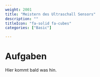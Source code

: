 ```yaml
---
weight: 2001
title: "Meistern des Ultraschall Sensors"
description: ""
titleIcon: "fa-solid fa-cubes"
categories: ["Basic"]

---
```


# Aufgaben

Hier kommt bald was hin.

